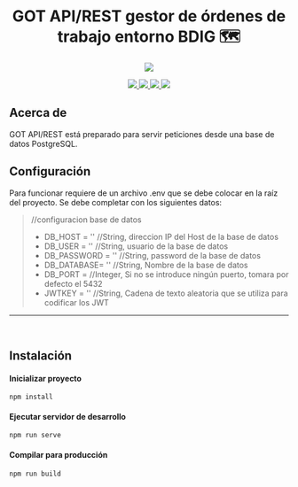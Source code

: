 <div align="center">
  <h1>GOT API/REST gestor de órdenes de trabajo entorno BDIG 🗺️</h1>
</div>

<div align="center">
  <img src="http://www.ign.es/web/resources/docs/IGNCnig/IGN-Difusion.jpg">  
</div>

<p align="center"> 
  <a title="Languaje" href="https://vuejs.org/" target="_blank">
    <img src="https://img.shields.io/badge/Node-16.13.1-blue">
  </a>  
  <a title="NPM version" href="#">
    <img src="https://img.shields.io/badge/npm-v8.3.0-red">
  </a>
  <a title="Language" href="https://vuejs.org/" target="_blank">
    <img src="https://img.shields.io/badge/Lang-JavaScript-yellow">
  </a>  
  <a title="Language" href="https://vuejs.org/" target="_blank">
    <img src="https://img.shields.io/badge/Lang-Express 4.17.1-brightgreen">
  </a>  
</p>

<h2>Acerca de</h2>
<div>
  <p>GOT API/REST está preparado para servir peticiones desde una base de datos PostgreSQL.</p>
</div>

<h2>Configuración</h2>
<div>
  <p>Para funcionar requiere de un archivo .env que se debe colocar en la raíz del proyecto. Se debe completar con los siguientes datos:</p>
  <blockquote>
    //configuracion base de datos
    <ul>
      <li>DB_HOST = '' //String, direccion IP del Host de la base de datos</li>
      <li>DB_USER = '' //String, usuario de la base de datos</li>
      <li>DB_PASSWORD = '' //String, password de la base de datos</li>
      <li>DB_DATABASE= '' //String, Nombre de la base de datos</li>
      <li>DB_PORT =  //Integer, Si no se introduce ningún puerto, tomara por defecto el 5432</li>
      <li>JWTKEY = '' //String, Cadena de texto aleatoria que se utiliza para codificar los JWT</li>
    </ul>
  </blockquote>
</div>

<hr/>
<br/>

<h2>Instalación</h2>

#### Inicializar proyecto
```
npm install
```

#### Ejecutar servidor de desarrollo
```
npm run serve
```

#### Compilar para producción
```
npm run build
```



